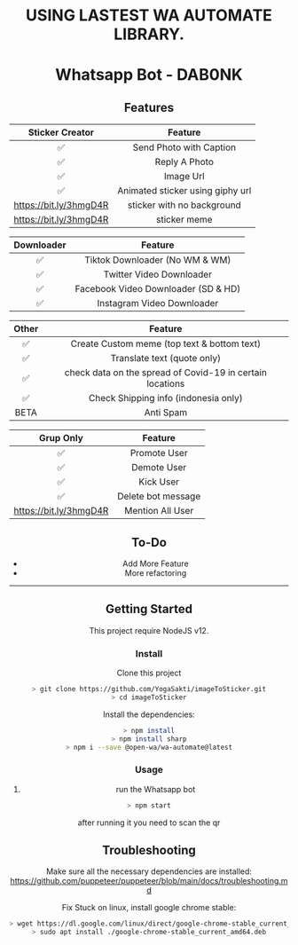 <div align="center">
 
# USING LASTEST WA AUTOMATE LIBRARY.
 
# Whatsapp Bot - DAB0NK
## Features

| Sticker Creator |                Feature           |
| :-----------: | :--------------------------------: |
|       ✅       | Send Photo with Caption          |
|       ✅       | Reply A Photo                    |
|       ✅       | Image Url                        |
|       ✅       | Animated sticker using giphy url |
|       https://bit.ly/3hmgD4R       | sticker with no background       |
|       https://bit.ly/3hmgD4R       | sticker meme      |


| Downloader |                     Feature                |
| :------------: | :---------------------------------------------: |
|       ✅        |   Tiktok Downloader (No WM & WM)              |
|       ✅        |   Twitter Video Downloader                    |
|       ✅        |   Facebook Video Downloader (SD & HD)         |
|       ✅      |   Instagram Video Downloader                  |


| Other  |                     Feature                     |
| :------------: | :---------------------------------------------: |
|       ✅        |   Create Custom meme (top text & bottom text)  |
|       ✅        |   Translate text (quote only)                  |
|       ✅        |   check data on the spread of Covid-19 in certain locations|
|       ✅        |   Check Shipping info (indonesia only)         |
|      BETA        |   Anti Spam                                   |


| Grup Only  |                     Feature                     |
| :------------: | :---------------------------------------------: |
|       ✅        |   Promote User                  |
|       ✅        |   Demote User                   |
|       ✅        |   Kick User                     |
|       ✅        |   Delete bot message            |
|       https://bit.ly/3hmgD4R        |   Mention All User      |

## To-Do
 - Add More Feature
 - More refactoring
 
---

## Getting Started

This project require NodeJS v12.

### Install
Clone this project

```bash
> git clone https://github.com/YogaSakti/imageToSticker.git
> cd imageToSticker
```

Install the dependencies:

```bash
> npm install
> npm install sharp
> npm i --save @open-wa/wa-automate@latest
```

### Usage
1. run the Whatsapp bot

```bash
> npm start
```

after running it you need to scan the qr

## Troubleshooting
Make sure all the necessary dependencies are installed: https://github.com/puppeteer/puppeteer/blob/main/docs/troubleshooting.md

Fix Stuck on linux, install google chrome stable: 
```bash
> wget https://dl.google.com/linux/direct/google-chrome-stable_current_amd64.deb
> sudo apt install ./google-chrome-stable_current_amd64.deb
```
